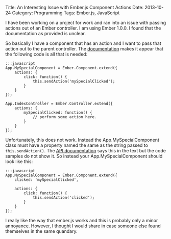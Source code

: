Title: An Interesting Issue with Ember.js Component Actions
Date: 2013-10-24
Category: Programming
Tags: Ember.js, JavaScript

I have been working on a project for work and ran into an issue with passing actions out of an Ember controller.
I am using Ember 1.0.0. I found that the documentation as provided is unclear.

So basically I have a component that has an action and I want to pass that action out to the parent controller.
The [documentation][1] makes it appear that the following code is all that is needed:

    :::javascript
    App.MySpecialComponent = Ember.Component.extend({
        actions: {
            click: function() {
                this.sendAction('mySpecialClicked');
            }
        }
    });

    App.IndexController = Ember.Controller.extend({
        actions: {
            mySpecialClicked: function() {
                // perform some action here.
            }
        }
    });

Unfortunately, this does not work.
Instead the App.MySpecialComponent class must have a property named the same as the string passed to `this.sendAction()`.
The [API documentation][2] says this in the text but the code samples do not show it.
So instead your App.MySpecialComponent should look like this:

    :::javascript
    App.MySpecialComponent = Ember.Component.extend({
        clicked: 'mySpecialClicked',

        actions: {
            click: function() {
                this.sendAction('clicked');
            }
        }
    });

I really like the way that ember.js works and this is probably only a minor annoyance.
However, I thought I would share in case someone else found themselves in the same quandary.

[1]: http://emberjs.com/guides/components/sending-actions-from-components-to-your-application/
[2]: http://emberjs.com/api/classes/Ember.Component.html#method_sendAction
